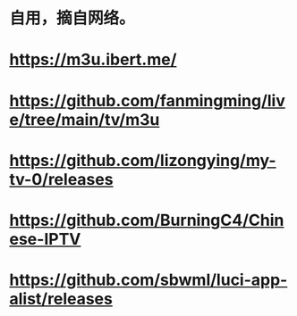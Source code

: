 # 自用，摘自网络。
# https://m3u.ibert.me/
# https://github.com/fanmingming/live/tree/main/tv/m3u
# https://github.com/lizongying/my-tv-0/releases
# https://github.com/BurningC4/Chinese-IPTV
# https://github.com/sbwml/luci-app-alist/releases
